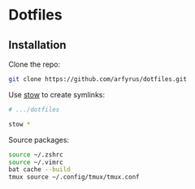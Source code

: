 # Dotfiles

## Installation

Clone the repo:

```bash
git clone https://github.com/arfyrus/dotfiles.git
```

Use [stow](https://www.gnu.org/software/stow/) to create symlinks:

```bash
# .../dotfiles

stow *
```

Source packages:

```bash
source ~/.zshrc
source ~/.vimrc
bat cache --build
tmux source ~/.config/tmux/tmux.conf
```
